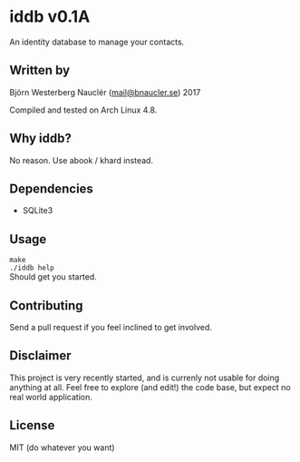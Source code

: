 # iddb v0.1A
An identity database to manage your contacts.

## Written by
Björn Westerberg Nauclér (mail@bnaucler.se) 2017

Compiled and tested on Arch Linux 4.8.

## Why iddb?
No reason. Use abook / khard instead.

## Dependencies
* SQLite3

## Usage
`make`  
`./iddb help`  
Should get you started.

## Contributing
Send a pull request if you feel inclined to get involved.

## Disclaimer
This project is very recently started, and is currenly not usable for doing anything at all. Feel free to explore (and edit!) the code base, but expect no real world application.

## License
MIT (do whatever you want)

